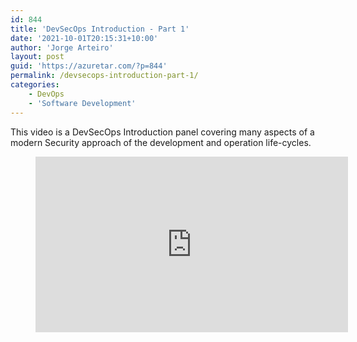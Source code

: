```yaml
---
id: 844
title: 'DevSecOps Introduction - Part 1'
date: '2021-10-01T20:15:31+10:00'
author: 'Jorge Arteiro'
layout: post
guid: 'https://azuretar.com/?p=844'
permalink: /devsecops-introduction-part-1/
categories:
    - DevOps
    - 'Software Development'
---
```


This video is a DevSecOps Introduction panel covering many aspects of a modern Security approach of the development and operation life-cycles.

<div class="wp-block-columns is-layout-flex wp-container-core-columns-is-layout-7 wp-block-columns-is-layout-flex"><div class="wp-block-column is-layout-flow wp-block-column-is-layout-flow" style="flex-basis:100%"><figure class="wp-block-embed alignfull is-type-video is-provider-youtube wp-block-embed-youtube wp-embed-aspect-16-9 wp-has-aspect-ratio"><div class="wp-block-embed__wrapper"><div class="ast-oembed-container " style="height: 100%;"><iframe allow="accelerometer; autoplay; clipboard-write; encrypted-media; gyroscope; picture-in-picture; web-share" allowfullscreen="" frameborder="0" height="281" loading="lazy" referrerpolicy="strict-origin-when-cross-origin" src="https://www.youtube.com/embed/Bu-4fDP6_go?feature=oembed" title="DevSecOps Introduction - Part 1" width="500"></iframe></div></div></figure></div></div>Speaker: Lana Vyshnivetska (Security SME)

Host: Nelly Sattari @Nelly\_Sattari Microsoft MVP

Jorge Arteiro (Microsoft Cloud Developer Advocate [\#CloudNative](https://www.youtube.com/hashtag/cloudnative)) @jorgearteiro

Wagner Silveira (Microsoft MVP) @WSilveiraNZ

Fabricio Souza (Security SME) [https://www.linkedin.com/in/fgsmain/](https://www.youtube.com/redirect?event=video_description&redir_token=QUFFLUhqbHdCZVVKWnhxcHZhUUEzZXFiMzVBR1pxNW10QXxBQ3Jtc0tuN3FNVU52STFqampZMVNOZmpWQzl3aGtfU3JRZWQwRGR0d3BhWEh0Zno2Znc3ZGhKTUlSN2hsZDhCanFyYll1YWgwdmVuQXFGLVF3S1lCSFlnTU8ybXB4eGl4cU14WUVoamVaNWFmcWpaZjJHSFEzdw&q=https%3A%2F%2Fwww.linkedin.com%2Fin%2Ffgsmain%2F)

#### **Follow us on Twitter**

[@azuretar](https://twitter.com/azuretar)[ ](https://twitter.com/drii_cavalcanti)[@JorgeArteiro](https://twitter.com/JorgeArteiro) @WSilveiraNZ @Nelly\_Sattar

Subscribe the [Azuretar YouTube Channel](https://www.youtube.com/channel/UC3FS96NUdoR3DwkaDwiLdRw)
